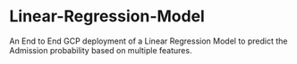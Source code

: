 # Linear-Regression-Model
An End to End GCP deployment of a Linear Regression Model to predict the Admission probability based on multiple features.
